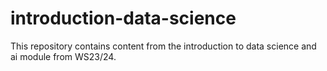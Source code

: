 # introduction-data-science
This repository contains content from the introduction to data science and ai module from WS23/24.
